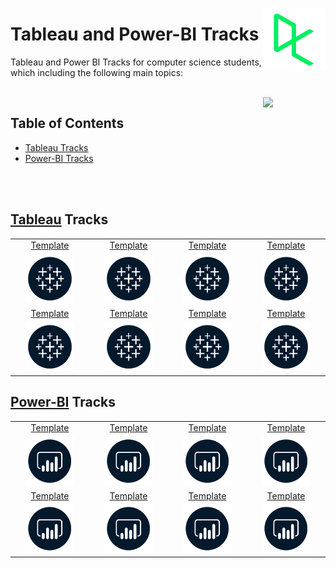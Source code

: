 <img align="right" width="100" src="/logos/datacamp.jpg"></img>

# Tableau and Power-BI Tracks
Tableau and Power BI Tracks for computer science students, which including the following main topics:

<br>
<img align="right" width="100" src="https://github.com/cs-MohamedAyman/cs-MohamedAyman/blob/main/repos-icons/agenda.jpg">

## Table of Contents
  * [Tableau Tracks](#Tableau-Tracks)
  * [Power-BI Tracks](#Power-BI-Tracks)

<br><br>

## [Tableau](/DataCamp-Tracks/Tableau-and-Power-BI/Tableau/README.md) Tracks

<table>
    <tbody>
        <tr>
<td align="center" width="25%"><a href="/DataCamp-Tracks/Tableau-and-Power-BI/Tableau/README.md">Template</a></td>
<td align="center" width="25%"><a href="/DataCamp-Tracks/Tableau-and-Power-BI/Tableau/README.md">Template</a></td>
<td align="center" width="25%"><a href="/DataCamp-Tracks/Tableau-and-Power-BI/Tableau/README.md">Template</a></td>
<td align="center" width="25%"><a href="/DataCamp-Tracks/Tableau-and-Power-BI/Tableau/README.md">Template</a></td>
        </tr>
        <tr>
<td align="center" width="25%"><img src="/DataCamp-Tracks/org-logos/tableau.jpg" width="70%"></img></td>
<td align="center" width="25%"><img src="/DataCamp-Tracks/org-logos/tableau.jpg" width="70%"></img></td>
<td align="center" width="25%"><img src="/DataCamp-Tracks/org-logos/tableau.jpg" width="70%"></img></td>
<td align="center" width="25%"><img src="/DataCamp-Tracks/org-logos/tableau.jpg" width="70%"></img></td>
        </tr>
        <tr>
<td align="center" width="25%"><a href="/DataCamp-Tracks/Tableau-and-Power-BI/Tableau/README.md">Template</a></td>
<td align="center" width="25%"><a href="/DataCamp-Tracks/Tableau-and-Power-BI/Tableau/README.md">Template</a></td>
<td align="center" width="25%"><a href="/DataCamp-Tracks/Tableau-and-Power-BI/Tableau/README.md">Template</a></td>
<td align="center" width="25%"><a href="/DataCamp-Tracks/Tableau-and-Power-BI/Tableau/README.md">Template</a></td>
        </tr>
        <tr>
<td align="center" width="25%"><img src="/DataCamp-Tracks/org-logos/tableau.jpg" width="70%"></img></td>
<td align="center" width="25%"><img src="/DataCamp-Tracks/org-logos/tableau.jpg" width="70%"></img></td>
<td align="center" width="25%"><img src="/DataCamp-Tracks/org-logos/tableau.jpg" width="70%"></img></td>
<td align="center" width="25%"><img src="/DataCamp-Tracks/org-logos/tableau.jpg" width="70%"></img></td>
        </tr>
    </tbody>
</table>

## [Power-BI](/DataCamp-Tracks/Tableau-and-Power-BI/Power-BI/README.md) Tracks

<table>
    <tbody>
        <tr>
<td align="center" width="25%"><a href="/DataCamp-Tracks/Tableau-and-Power-BI/Power-BI/README.md">Template</a></td>
<td align="center" width="25%"><a href="/DataCamp-Tracks/Tableau-and-Power-BI/Power-BI/README.md">Template</a></td>
<td align="center" width="25%"><a href="/DataCamp-Tracks/Tableau-and-Power-BI/Power-BI/README.md">Template</a></td>
<td align="center" width="25%"><a href="/DataCamp-Tracks/Tableau-and-Power-BI/Power-BI/README.md">Template</a></td>
        </tr>
        <tr>
<td align="center" width="25%"><img src="/DataCamp-Tracks/org-logos/power-bi.jpg" width="70%"></img></td>
<td align="center" width="25%"><img src="/DataCamp-Tracks/org-logos/power-bi.jpg" width="70%"></img></td>
<td align="center" width="25%"><img src="/DataCamp-Tracks/org-logos/power-bi.jpg" width="70%"></img></td>
<td align="center" width="25%"><img src="/DataCamp-Tracks/org-logos/power-bi.jpg" width="70%"></img></td>
        </tr>
        <tr>
<td align="center" width="25%"><a href="/DataCamp-Tracks/Tableau-and-Power-BI/Power-BI/README.md">Template</a></td>
<td align="center" width="25%"><a href="/DataCamp-Tracks/Tableau-and-Power-BI/Power-BI/README.md">Template</a></td>
<td align="center" width="25%"><a href="/DataCamp-Tracks/Tableau-and-Power-BI/Power-BI/README.md">Template</a></td>
<td align="center" width="25%"><a href="/DataCamp-Tracks/Tableau-and-Power-BI/Power-BI/README.md">Template</a></td>
        </tr>
        <tr>
<td align="center" width="25%"><img src="/DataCamp-Tracks/org-logos/power-bi.jpg" width="70%"></img></td>
<td align="center" width="25%"><img src="/DataCamp-Tracks/org-logos/power-bi.jpg" width="70%"></img></td>
<td align="center" width="25%"><img src="/DataCamp-Tracks/org-logos/power-bi.jpg" width="70%"></img></td>
<td align="center" width="25%"><img src="/DataCamp-Tracks/org-logos/power-bi.jpg" width="70%"></img></td>
        </tr>
    </tbody>
</table>
